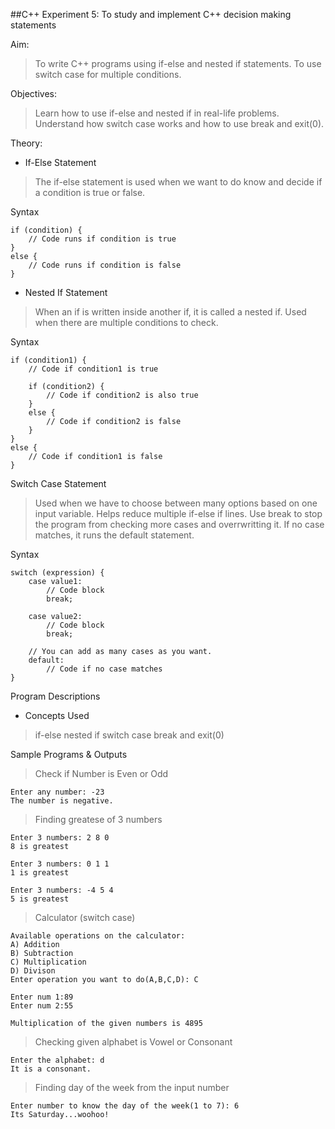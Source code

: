 ##C++ Experiment 5: To study and implement C++ decision making statements

Aim: 
> To write C++ programs using if-else and nested if statements.
> To use switch case for multiple conditions.

Objectives:
> Learn how to use if-else and nested if in real-life problems.
> Understand how switch case works and how to use break and exit(0).

Theory:
- If-Else Statement
> The if-else statement is used when we want to do know and decide if a condition is true or false.

Syntax
```
if (condition) {
    // Code runs if condition is true
}
else {
    // Code runs if condition is false
}
```

- Nested If Statement
> When an if is written inside another if, it is called a nested if.
> Used when there are multiple conditions to check.
 
Syntax
```
if (condition1) {
    // Code if condition1 is true

    if (condition2) {
        // Code if condition2 is also true
    }
    else {
        // Code if condition2 is false
    }
}
else {
    // Code if condition1 is false
}
```
Switch Case Statement
> Used when we have to choose between many options based on one input variable.
> Helps reduce multiple if-else if lines.
> Use break to stop the program from checking more cases and overrwritting it.
> If no case matches, it runs the default statement.

Syntax
```
switch (expression) {
    case value1:
        // Code block 
        break;

    case value2:
        // Code block
        break;

    // You can add as many cases as you want.
    default:
        // Code if no case matches
}
```
Program Descriptions
- Concepts Used
> if-else
> nested if
> switch case
> break and exit(0)

Sample Programs & Outputs

> Check if Number is Even or Odd
```
Enter any number: -23  
The number is negative.
```
> Finding greatese of 3 numbers 
```
Enter 3 numbers: 2 8 0
8 is greatest
```

```
Enter 3 numbers: 0 1 1
1 is greatest
```
```
Enter 3 numbers: -4 5 4
5 is greatest
```

> Calculator (switch case)
``` 
Available operations on the calculator:
A) Addition
B) Subtraction
C) Multiplication
D) Divison
Enter operation you want to do(A,B,C,D): C

Enter num 1:89
Enter num 2:55

Multiplication of the given numbers is 4895
```
> Checking given alphabet is Vowel or Consonant
```
Enter the alphabet: d
It is a consonant.
```
> Finding day of the week from the input number
```
Enter number to know the day of the week(1 to 7): 6
Its Saturday...woohoo!
```
